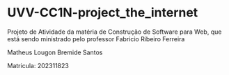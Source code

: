 # UVV-CC1N-project_the_internet
Projeto de Atividade da matéria de Construção de Software para Web, que está sendo ministrado pelo professor Fabricio Ribeiro Ferreira

Matheus Lougon Bremide Santos
<p>Matricula: 202311823</p>
